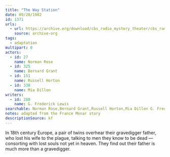 ```yaml
---
title: "The Way Station"
date: 09/20/1982
id: 1371
urls: 
  - url: https://archive.org/download/cbs_radio_mystery_theater/cbs_radio_mystery_theater-1351-1399.zip/cbs_radio_mystery_theater-1351-1399%2Fcbsrmt_1371_the_way_station.mp3
    source: archive-org
tags: 
  - adaptation
multipart: 0
actors:  
  - id: 27
    name: Norman Rose  
  - id: 325
    name: Bernard Grant  
  - id: 151
    name: Russell Horton  
  - id: 338
    name: Mia Dillon
writers:  
  - id: 288
    name: G. Frederick Lewis
searchable: Norman Rose,Bernard Grant,Russell Horton,Mia Dillon G. Frederick Lewis
notes: adapted from the France Monar story
descriptionSource: kf
---
```

In 18th century Europe, a pair of twins overhear their gravedigger father, who lost his wife to the plague, talking to men they know to be dead — consorting with lost souls not yet in heaven. They find out their father is much more than a gravedigger.